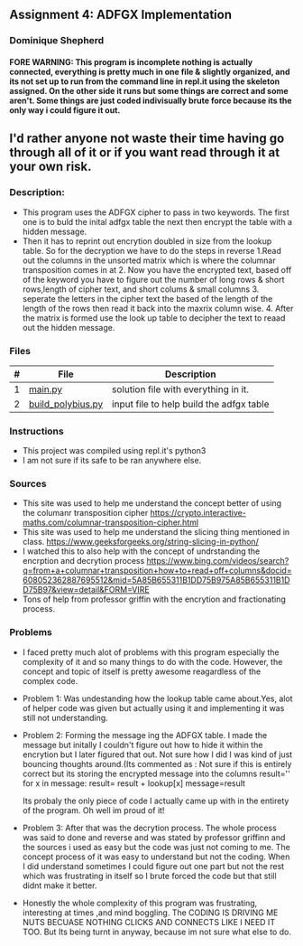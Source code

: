 ## Assignment 4: ADFGX Implementation
### Dominique Shepherd

#### FORE WARNING: This program is incomplete nothing is actually connected, everything is pretty much in one file & slightly organized, and its not set up to run from the command line in repl.it using the skeleton assigned. On the other side it runs but some things are correct and some aren't. Some things are just coded indivisually brute force because its the only way i could figure it out.
## I'd rather anyone not waste their time having go through all of it or if you want read through it at your own risk.

### Description:
- This program uses the ADFGX cipher to pass in two keywords. The first one is to buld the inital adfgx table the next then encrypt the table with a hidden message.
 - Then it has to reprint out encrytion doubled in size from the lookup table. So for the decryption we have to do the steps in reverse 1.Read out the columns in the unsorted matrix which is where the columnar transposition comes in at 2. Now you have the encrypted text, based off of the keyword you have to figure out the number of long rows & short rows,length of cipher text, and short colums & small columns 3.  seperate the letters in the cipher text the based of the length of the length of the rows then read it back into the maxrix column wise. 4. After the matrix is formed use the look up table to decipher the text to reaad out the hidden message.

### Files

|   #   | File                       | Description                                                |
| :---: | -------------------------- | ---------------------------------------------------------- |
|   1   | [main.py](./main.py)     | solution file with everything in it.                         |
|   2   | [build_polybius.py](./build_polybius)| input file to help build the adfgx table         |



### Instructions

- This project was compiled using repl.it's python3
- I am not sure if its safe to be ran anywhere else.
### Sources
- This site was used to help me understand the concept better of using the columanr transposition cipher
https://crypto.interactive-maths.com/columnar-transposition-cipher.html
- This site was used to help me understand the slicing thing mentioned in class.
https://www.geeksforgeeks.org/string-slicing-in-python/
- I watched this to also help with the concept of undrstanding the encrption and decrytion process
https://www.bing.com/videos/search?q=from+a+columnar+transposition+how+to+read+off+columns&docid=608052362887695512&mid=5A85B655311B1DD75B975A85B655311B1DD75B97&view=detail&FORM=VIRE
- Tons of help from professor griffin with the encrytion and fractionating process.

### Problems
- I faced pretty much alot of problems with this program especially the complexity of it and so many things to do with the code. However, the concept and topic of itself is pretty awesome reagardless of the complex code.
- Problem 1: Was undestanding how the lookup table came about.Yes, alot of helper code was given but actually using it and implementing it was still not understanding.
- Problem 2: Forming the message ing the ADFGX table. I made the message but initally I couldn't figure out how to hide it within the encrytion but I later figured that out. Not sure how I did I was kind of just bouncing thoughts around.(Its commented as : 
  Not sure if this is entirely correct but its storing the encrypted message into the columns
  result=''
  for x in message:
  result= result + lookup[x]
  message=result

  Its probaly the only piece of code I actually came up with in the entirety of the program. Oh well im proud of it!
- Problem 3: After that was the decrytion process. The whole process was said to done and reverse and was stated by professor griffinn and the sources i used as easy but  the code was just not coming to me. The concept process of it was easy to understand but not the coding. When I did understand sometimes I could figure out one part but not the rest which was frustrating in itself so I brute forced the code but that still didnt make it better.
- Honestly the whole complexity of this program was frustrating, interesting at times ,and mind boggling. The CODING IS DRIVING ME NUTS BECUASE NOTHING CLICKS AND CONNECTS LIKE I NEED IT TOO. But Its being turnt in anyway, because im not sure what else to do.

